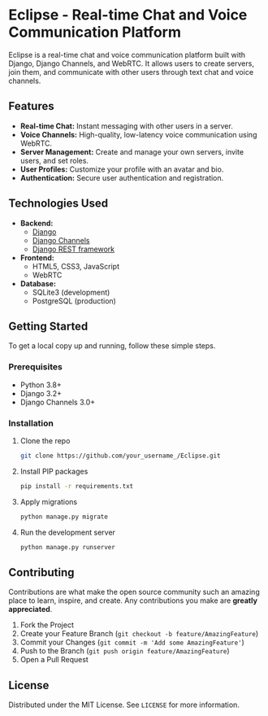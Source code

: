 # Eclipse - Real-time Chat and Voice Communication Platform

Eclipse is a real-time chat and voice communication platform built with Django, Django Channels, and WebRTC. It allows users to create servers, join them, and communicate with other users through text chat and voice channels.

## Features

*   **Real-time Chat:** Instant messaging with other users in a server.
*   **Voice Channels:** High-quality, low-latency voice communication using WebRTC.
*   **Server Management:** Create and manage your own servers, invite users, and set roles.
*   **User Profiles:** Customize your profile with an avatar and bio.
*   **Authentication:** Secure user authentication and registration.

## Technologies Used

*   **Backend:**
    *   [Django](https://www.djangoproject.com/)
    *   [Django Channels](https://channels.readthedocs.io/en/latest/)
    *   [Django REST framework](https://www.django-rest-framework.org/)
*   **Frontend:**
    *   HTML5, CSS3, JavaScript
    *   WebRTC
*   **Database:**
    *   SQLite3 (development)
    *   PostgreSQL (production)

## Getting Started

To get a local copy up and running, follow these simple steps.

### Prerequisites

*   Python 3.8+
*   Django 3.2+
*   Django Channels 3.0+

### Installation

1.  Clone the repo
    ```sh
    git clone https://github.com/your_username_/Eclipse.git
    ```
2.  Install PIP packages
    ```sh
    pip install -r requirements.txt
    ```
3.  Apply migrations
    ```sh
    python manage.py migrate
    ```
4.  Run the development server
    ```sh
    python manage.py runserver
    ```

## Contributing

Contributions are what make the open source community such an amazing place to learn, inspire, and create. Any contributions you make are **greatly appreciated**.

1.  Fork the Project
2.  Create your Feature Branch (`git checkout -b feature/AmazingFeature`)
3.  Commit your Changes (`git commit -m 'Add some AmazingFeature'`)
4.  Push to the Branch (`git push origin feature/AmazingFeature`)
5.  Open a Pull Request

## License

Distributed under the MIT License. See `LICENSE` for more information.
